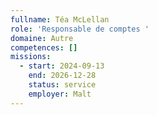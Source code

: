```yaml
---
fullname: Téa McLellan
role: 'Responsable de comptes '
domaine: Autre
competences: []
missions:
  - start: 2024-09-13
    end: 2026-12-28
    status: service
    employer: Malt
---
```


